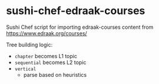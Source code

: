 # sushi-chef-edraak-courses
Sushi Chef script for importing edraak-courses content from https://www.edraak.org/courses/


Tree building logic:

  - `chapter` becomes L1 topic
  - `sequential` becomes L2 topic
  - `vertical`
    - parse based on heuristics
